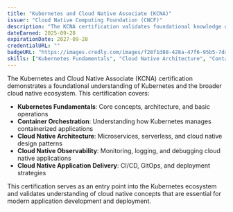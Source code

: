```yaml
---
title: "Kubernetes and Cloud Native Associate (KCNA)"
issuer: "Cloud Native Computing Foundation (CNCF)"
description: "The KCNA certification validates foundational knowledge of Kubernetes and cloud native technologies, demonstrating understanding of core concepts and ecosystem components."
dateEarned: 2025-09-28
expirationDate: 2027-09-28
credentialURL: ""
badgeURL: "https://images.credly.com/images/f28f1d88-428a-47f6-95b5-7da1dd6c1000/KCNA_badge.png"
skills: ["Kubernetes Fundamentals", "Cloud Native Architecture", "Container Orchestration", "Cloud Native Ecosystem", "DevOps Practices"]
---
```


The Kubernetes and Cloud Native Associate (KCNA) certification demonstrates a foundational understanding of Kubernetes and the broader cloud native ecosystem. This certification covers:

- **Kubernetes Fundamentals**: Core concepts, architecture, and basic operations
- **Container Orchestration**: Understanding how Kubernetes manages containerized applications
- **Cloud Native Architecture**: Microservices, serverless, and cloud native design patterns
- **Cloud Native Observability**: Monitoring, logging, and debugging cloud native applications
- **Cloud Native Application Delivery**: CI/CD, GitOps, and deployment strategies

This certification serves as an entry point into the Kubernetes ecosystem and validates understanding of cloud native concepts that are essential for modern application development and deployment.